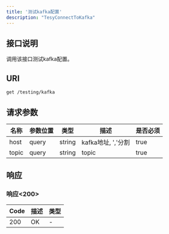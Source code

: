 ```yaml
---
title: '测试kafka配置'
description: "TesyConnectToKafka"
---
```

## 接口说明
调用该接口测试kafka配置。

## URI

```
get /testing/kafka
```

## 请求参数

| 名称 | 参数位置 | 类型 | 描述 |  是否必须 |
| ---- | ---------- | ----------- | ----------- | ----------- | 
| host | query | string | kafka地址, ','分割 |  true |
| topic | query | string | topic |  true |

## 响应


### 响应<200>
| Code | 描述 | 类型 |
| ---- | ----------- | ------ | 
| 200 | OK | - |




